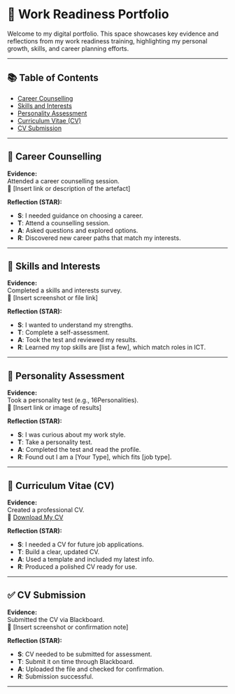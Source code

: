 # 💼 Work Readiness Portfolio  

Welcome to my digital portfolio. This space showcases key evidence and reflections from my work readiness training, highlighting my personal growth, skills, and career planning efforts.

---

## 📚 Table of Contents
- [Career Counselling](#career-counselling)
- [Skills and Interests](#skills-and-interests)
- [Personality Assessment](#personality-assessment)
- [Curriculum Vitae (CV)](#curriculum-vitae-cv)
- [CV Submission](#cv-submission)

---

## 🎯 Career Counselling

**Evidence:**  
Attended a career counselling session.  
📎 [Insert link or description of the artefact]

**Reflection (STAR):**  
- **S**: I needed guidance on choosing a career.  
- **T**: Attend a counselling session.  
- **A**: Asked questions and explored options.  
- **R**: Discovered new career paths that match my interests.

---

## 🔧 Skills and Interests

**Evidence:**  
Completed a skills and interests survey.  
📎 [Insert screenshot or file link]

**Reflection (STAR):**  
- **S**: I wanted to understand my strengths.  
- **T**: Complete a self-assessment.  
- **A**: Took the test and reviewed my results.  
- **R**: Learned my top skills are [list a few], which match roles in ICT.

---

## 🧬 Personality Assessment

**Evidence:**  
Took a personality test (e.g., 16Personalities).  
📎 [Insert link or image of results]

**Reflection (STAR):**  
- **S**: I was curious about my work style.  
- **T**: Take a personality test.  
- **A**: Completed the test and read the profile.  
- **R**: Found out I am a [Your Type], which fits [job type].

---

## 📄 Curriculum Vitae (CV)

**Evidence:**  
Created a professional CV.  
📎 [Download My CV](https://github.com/Asemahle-Magwa/My-Portfolio/blob/main/Asemahle%20Magwa%20CV.pdf)

**Reflection (STAR):**  
- **S**: I needed a CV for future job applications.  
- **T**: Build a clear, updated CV.  
- **A**: Used a template and included my latest info.  
- **R**: Produced a polished CV ready for use.

---

## ✅ CV Submission

**Evidence:**  
Submitted the CV via Blackboard.  
📎 [Insert screenshot or confirmation note]

**Reflection (STAR):**  
- **S**: CV needed to be submitted for assessment.  
- **T**: Submit it on time through Blackboard.  
- **A**: Uploaded the file and checked for confirmation.  
- **R**: Submission successful.

---
